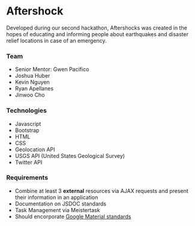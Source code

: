 # Aftershock

Developed during our second hackathon, Aftershocks was created in the hopes of educating and informing people about earthquakes and disaster relief locations in case of an emergency.

### Team
  - Senior Mentor: Gwen Pacifico
  - Joshua Huber
  - Kevin Nguyen
  - Ryan Apellanes
  - Jinwoo Cho
 
### Technologies
- Javascript
- Bootstrap
- HTML
- CSS
- Geolocation API
- USGS API (United States Geological Survey)
- Twitter API


### Requirements
- Combine at least 3 **external** resources via AJAX requests and present their information in an application
- Documentation on JSDOC standards
- Task Management via Meistertask
- Should encorporate <a href="https://www.google.com/design/spec/material-design/introduction.html" target="_blank">Google Material standards</a>
